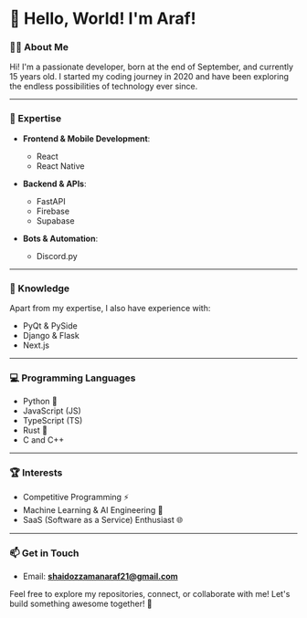 # 👋 Hello, World! I'm Araf! 

### 👨‍💻 About Me  
Hi! I'm a passionate developer, born at the end of September, and currently 15 years old. I started my coding journey in 2020 and have been exploring the endless possibilities of technology ever since.  

---

### 🔧 Expertise  
- **Frontend & Mobile Development**:  
  - React  
  - React Native  

- **Backend & APIs**:  
  - FastAPI  
  - Firebase  
  - Supabase  

- **Bots & Automation**:  
  - Discord.py  

---

### 🌱 Knowledge  
Apart from my expertise, I also have experience with:  
- PyQt & PySide  
- Django & Flask  
- Next.js  

---

### 💻 Programming Languages  
- Python 🐍  
- JavaScript (JS)  
- TypeScript (TS)  
- Rust 🦀  
- C and C++  

---

### 🏆 Interests  
- Competitive Programming ⚡  
- Machine Learning & AI Engineering 🤖  
- SaaS (Software as a Service) Enthusiast 🌐  

---

### 📫 Get in Touch  
- Email: **shaidozzamanaraf21@gmail.com**  

Feel free to explore my repositories, connect, or collaborate with me! Let's build something awesome together! 🚀  

